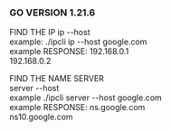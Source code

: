 ### GO VERSION 1.21.6

FIND THE IP
    ip --host <host>  
    example: ./ipcli ip --host google.com  
    example RESPONSE: 192.168.0.1  
                      192.168.0.2  

FIND THE NAME SERVER  
    server --host <host>  
    example ./ipcli server --host google.com  
    example RESPONSE: ns.google.com  
                      ns10.google.com  

